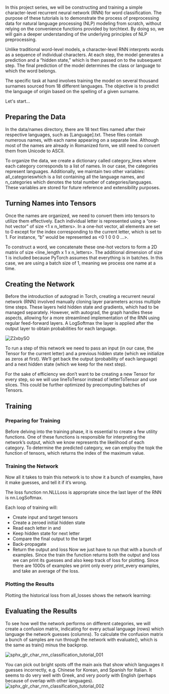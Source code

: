


In this project series, we will be constructing and training a simple character-level recurrent neural network (RNN) for word classification. The purpose of these tutorials is to demonstrate the process of preprocessing data for natural language processing (NLP) modeling from scratch, without relying on the convenience functions provided by torchtext. By doing so, we will gain a deeper understanding of the underlying principles of NLP preprocessing.

Unlike traditional word-level models, a character-level RNN interprets words as a sequence of individual characters. At each step, the model generates a prediction and a “hidden state,” which is then passed on to the subsequent step. The final prediction of the model determines the class or language to which the word belongs.

The specific task at hand involves training the model on several thousand surnames sourced from 18 different languages. The objective is to predict the language of origin based on the spelling of a given surname.

Let's start…

## Preparing the Data
In the data/names directory, there are 18 text files named after their respective languages, such as [Language].txt. These files contain numerous names, with each name appearing on a separate line. Although most of the names are already in Romanized form, we still need to convert them from Unicode to ASCII.

To organize the data, we create a dictionary called category_lines where each category corresponds to a list of names. In our case, the categories represent languages. Additionally, we maintain two other variables: all_categorieswhich is a list containing all the language names, and n_categories which denotes the total number of categories/languages. These variables are stored for future reference and extensibility purposes.

## Turning Names into Tensors
Once the names are organized, we need to convert them into tensors to utilize them effectively. Each individual letter is represented using a “one-hot vector” of size <1 x n_letters>. In a one-hot vector, all elements are set to 0 except for the index corresponding to the current letter, which is set to 1. For instance, “b” would be represented as <0 1 0 0 0 ...>.

To construct a word, we concatenate these one-hot vectors to form a 2D matrix of size <line_length x 1 x n_letters>. The additional dimension of size 1 is included because PyTorch assumes that everything is in batches. In this case, we are using a batch size of 1, meaning we process one name at a time.

## Creating the Network
Before the introduction of autograd in Torch, creating a recurrent neural network (RNN) involved manually cloning layer parameters across multiple time steps. These layers held hidden state and gradients, which had to be managed separately. However, with autograd, the graph handles these aspects, allowing for a more streamlined implementation of the RNN using regular feed-forward layers. A LogSoftmax the layer is applied after the output layer to obtain probabilities for each language.

![Z2xbySO](https://github.com/AhmetTasdemir/Classifying_Names_With_a_Character_Level_RNN_PyTorch/assets/79527973/303ab860-f9d3-4cc4-a24e-6b9d1841cfba)


To run a step of this network we need to pass an input (in our case, the Tensor for the current letter) and a previous hidden state (which we initialize as zeros at first). We’ll get back the output (probability of each language) and a next hidden state (which we keep for the next step).

For the sake of efficiency we don’t want to be creating a new Tensor for every step, so we will use lineToTensor instead of letterToTensor and use slices. This could be further optimized by precomputing batches of Tensors.

## Training
### Preparing for Training
Before delving into the training phase, it is essential to create a few utility functions. One of these functions is responsible for interpreting the network’s output, which we know represents the likelihood of each category. To determine the predicted category, we can employ the topk the function of tensors, which returns the index of the maximum value.

### Training the Network
Now all it takes to train this network is to show it a bunch of examples, have it make guesses, and tell it if it’s wrong.

The loss function nn.NLLLoss is appropriate since the last layer of the RNN is nn.LogSoftmax.

Each loop of training will:

* Create input and target tensors
* Create a zeroed initial hidden state
* Read each letter in and
* Keep hidden state for next letter
* Compare the final output to the target
* Back-propagate
* Return the output and loss
Now we just have to run that with a bunch of examples. Since the train the function returns both the output and loss we can print its guesses and also keep track of loss for plotting. Since there are 1000s of examples we print only every print_every examples, and take an average of the loss.

### Plotting the Results
Plotting the historical loss from all_losses shows the network learning:


## Evaluating the Results
To see how well the network performs on different categories, we will create a confusion matrix, indicating for every actual language (rows) which language the network guesses (columns). To calculate the confusion matrix a bunch of samples are run through the network with evaluate(), which is the same as train() minus the backprop.

![sphx_glr_char_rnn_classification_tutorial_001](https://github.com/AhmetTasdemir/Classifying_Names_With_a_Character_Level_RNN_PyTorch/assets/79527973/5c9f5046-8d9d-4d88-9a06-d356a36a6eca)

You can pick out bright spots off the main axis that show which languages it guesses incorrectly, e.g. Chinese for Korean, and Spanish for Italian. It seems to do very well with Greek, and very poorly with English (perhaps because of overlap with other languages).
![sphx_glr_char_rnn_classification_tutorial_002](https://github.com/AhmetTasdemir/Classifying_Names_With_a_Character_Level_RNN_PyTorch/assets/79527973/21130b69-83cf-4d20-aec3-54656e4e3896)
